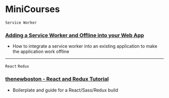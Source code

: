 # MiniCourses

`Service Worker`
### [Adding a Service Worker and Offline into your Web App](https://github.com/jpacsai/MiniCourses/tree/master/AirHorn)  
- How to integrate a service worker into an existing application to make the application work offline  

***
`React` `Redux`
### [thenewboston - **React and Redux Tutorial**](https://github.com/jpacsai/MiniCourses/tree/master/ReactRedux)  
- Boilerplate and guide for a React/Sass/Redux build
